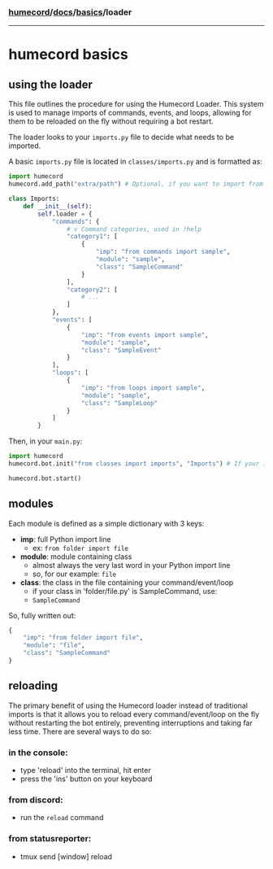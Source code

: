 ### [humecord](../..)/[docs](../README.md)/[basics](./README.md)/loader

---
# humecord basics
## using the loader

This file outlines the procedure for using the Humecord Loader. This system is used to manage imports of commands, events, and loops, allowing for them to be reloaded on the fly without requiring a bot restart. 

The loader looks to your `imports.py` file to decide what needs to be imported.

A basic `imports.py` file is located in `classes/imports.py` and is formatted as:

```py
import humecord
humecord.add_path("extra/path") # Optional, if you want to import from another folder

class Imports:
    def __init__(self):
        self.loader = {
            "commands": {
                # v Command categories, used in !help
                "category1": [ 
                    {
                        "imp": "from commands import sample",
                        "module": "sample",
                        "class": "SampleCommand"
                    }
                ],
                "category2": [
                    # ...
                ]
            },
            "events": [
                {
                    "imp": "from events import sample",
                    "module": "sample",
                    "class": "SampleEvent"
                }
            ],
            "loops": [
                {
                    "imp": "from loops import sample",
                    "module": "sample",
                    "class": "SampleLoop"
                }
            ]
        }
```

Then, in your `main.py`:
```py
import humecord
humecord.bot.init("from classes import imports", "Imports") # If your imports.py path is different, change it here

humecord.bot.start()
```

## modules

Each module is defined as a simple dictionary with 3 keys:
* **imp**: full Python import line
    * ex: `from folder import file`
* **module**: module containing class
    * almost always the very last word in your Python import line
    * so, for our example: `file`
* **class**: the class in the file containing your command/event/loop
    * if your class in 'folder/file.py' is SampleCommand, use:
    * `SampleCommand`

So, fully written out:
```py
{
    "imp": "from folder import file",
    "module": "file",
    "class": "SampleCommand"
}
```

## reloading

The primary benefit of using the Humecord loader instead of traditional imports is that it allows you to reload every command/event/loop on the fly without restarting the bot entirely, preventing interruptions and taking far less time. There are several ways to do so:

### in the console:
* type 'reload' into the terminal, hit enter
* press the 'ins' button on your keyboard

### from discord:
* run the `reload` command

### from statusreporter:
* tmux send [window] reload